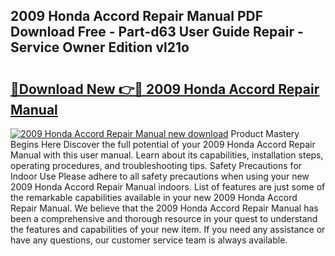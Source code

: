 ## 2009 Honda Accord Repair Manual PDF Download Free - Part-d63 User Guide Repair - Service Owner Edition vl21o

# <h2><a href="http://bc2675.oget.top/?id=2009+Honda+Accord+Repair+Manual">🔗Download New 👉🔴 2009 Honda Accord Repair Manual</a></h2>

[![2009 Honda Accord Repair Manual new download](https://i.imgur.com/5g1atiW.png)](http://bc2675.oget.top/?id=2009+Honda+Accord+Repair+Manual)
Product Mastery Begins Here Discover the full potential of your 2009 Honda Accord Repair Manual with this user manual. Learn about its capabilities, installation steps, operating procedures, and troubleshooting tips. Safety Precautions for Indoor Use Please adhere to all safety precautions when using your new 2009 Honda Accord Repair Manual indoors. List of features are just some of the remarkable capabilities available in your new 2009 Honda Accord Repair Manual. We believe that the 2009 Honda Accord Repair Manual has been a comprehensive and thorough resource in your quest to understand the features and capabilities of your new item. If you need any assistance or have any questions, our customer service team is always available.
